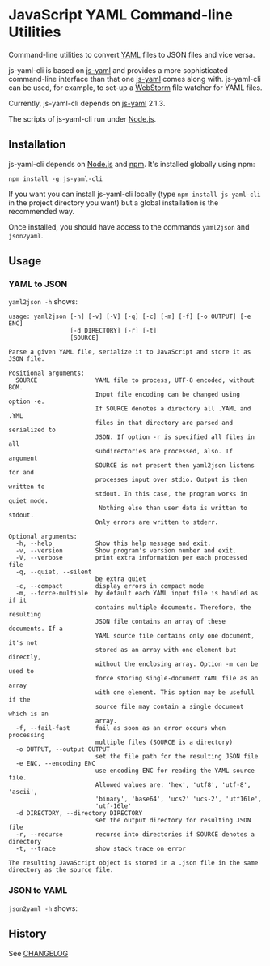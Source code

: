 JavaScript YAML Command-line Utilities
======================================

Command-line utilities to convert [YAML](http://yaml.org/) files to JSON files and vice versa.

js-yaml-cli is based on [js-yaml](http://github.com/nodeca/js-yaml)
and provides a more sophisticated command-line interface 
than that one [js-yaml](http://github.com/nodeca/js-yaml) comes along with. js-yaml-cli can be used, for example, to
set-up a [WebStorm](http://www.jetbrains.com/webstorm) file watcher for YAML files.

Currently, js-yaml-cli depends on [js-yaml](http://github.com/nodeca/js-yaml) 2.1.3.

The scripts of js-yaml-cli run under [Node.js](http://nodejs.org/).

## Installation

js-yaml-cli depends on [Node.js](http://nodejs.org/) and [npm](http://npmjs.org/). It's
installed globally using npm:

```
npm install -g js-yaml-cli
```

If you want you can install js-yaml-cli locally (type `npm install js-yaml-cli` in the project directory you want)
but a global installation is the recommended way.

Once installed, you should have access to the commands `yaml2json` and `json2yaml`.

## Usage

### YAML to JSON

`yaml2json -h` shows:

~~~
usage: yaml2json [-h] [-v] [-V] [-q] [-c] [-m] [-f] [-o OUTPUT] [-e ENC]
                 [-d DIRECTORY] [-r] [-t]
                 [SOURCE]

Parse a given YAML file, serialize it to JavaScript and store it as JSON file.

Positional arguments:
  SOURCE                YAML file to process, UTF-8 encoded, without BOM.
                        Input file encoding can be changed using option -e.
                        If SOURCE denotes a directory all .YAML and .YML
                        files in that directory are parsed and serialized to
                        JSON. If option -r is specified all files in all
                        subdirectories are processed, also. If argument
                        SOURCE is not present then yaml2json listens for and
                        processes input over stdio. Output is then written to
                        stdout. In this case, the program works in quiet mode.
                         Nothing else than user data is written to stdout.
                        Only errors are written to stderr.

Optional arguments:
  -h, --help            Show this help message and exit.
  -v, --version         Show program's version number and exit.
  -V, --verbose         print extra information per each processed file
  -q, --quiet, --silent
                        be extra quiet
  -c, --compact         display errors in compact mode
  -m, --force-multiple  by default each YAML input file is handled as if it
                        contains multiple documents. Therefore, the resulting
                        JSON file contains an array of these documents. If a
                        YAML source file contains only one document, it's not
                        stored as an array with one element but directly,
                        without the enclosing array. Option -m can be used to
                        force storing single-document YAML file as an array
                        with one element. This option may be usefull if the
                        source file may contain a single document which is an
                        array.
  -f, --fail-fast       fail as soon as an error occurs when processing
                        multiple files (SOURCE is a directory)
  -o OUTPUT, --output OUTPUT
                        set the file path for the resulting JSON file
  -e ENC, --encoding ENC
                        use encoding ENC for reading the YAML source file.
                        Allowed values are: 'hex', 'utf8', 'utf-8', 'ascii',
                        'binary', 'base64', 'ucs2' 'ucs-2', 'utf16le',
                        'utf-16le'
  -d DIRECTORY, --directory DIRECTORY
                        set the output directory for resulting JSON file
  -r, --recurse         recurse into directories if SOURCE denotes a directory
  -t, --trace           show stack trace on error

The resulting JavaScript object is stored in a .json file in the same directory as the source file.
~~~

### JSON to YAML

`json2yaml -h` shows:

## History

See [CHANGELOG](/CHANGELOG.md)

